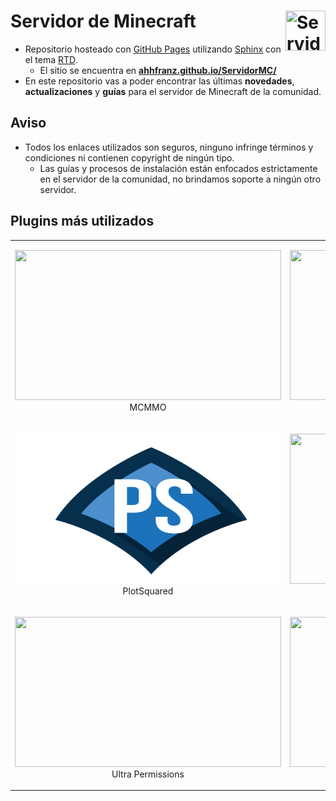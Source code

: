 # Servidor de Minecraft <a href="#"><img src="../../_static/Logo.png" title="Servidor de Minecraft - 1.20.1" align="right" width="64" height="64"/></a>
- Repositorio hosteado con [GitHub Pages](https://pages.github.com/) utilizando [Sphinx](https://www.sphinx-doc.org/) con el tema [RTD](https://sphinx-rtd-theme.readthedocs.io/).
  - El sitio se encuentra en **[ahhfranz.github.io/ServidorMC/](ahhfranz.github.io/ServidorMC/)**
- En este repositorio vas a poder encontrar las últimas **novedades**, **actualizaciones** y **guías** para el servidor de Minecraft de la comunidad.

## Aviso
- Todos los enlaces utilizados son seguros, ninguno infringe términos y condiciones ni contienen copyright de ningún tipo.
  - Las guías y procesos de instalación están enfocados estrictamente en el servidor de la comunidad, no brindamos soporte a ningún otro servidor.

## Plugins más utilizados
<table align="center">
  <tbody>
    <tr>
      <td align="center"><p align="center"><a href="https://www.spigotmc.org/resources/official-mcmmo-original-author-returns.64348/"><img src="https://www.massivecraft.com/wp-content/uploads/2011/07/McMMO.jpg" width="426" height="240"></a><br>MCMMO</p></td>
      <td align="center"><p align="center"><a href="https://www.spigotmc.org/resources/citizens.13811/"><img src="https://i.imgur.com/cjvkdiJ.png" width="426" height="240"></a><br>Citizens</p></td>
    </tr>
    <tr>
      <td align="center"><p align="center"><a href="https://www.spigotmc.org/resources/plotsquared-v7.77506/"><img src="https://raw.githubusercontent.com/IntellectualSites/Assets/main/plugins/PlotSquared/PlotSquared.svg" width="426" height="240"></a><br>PlotSquared</p></td>
      <td align="center"><p align="center"><a href="https://www.spigotmc.org/resources/multiverse-core.390/"><img src="https://i.imgur.com/HVB2oAL.png" width="426" height="240"></a><br>Multiverse</p></td>
    </tr>
    <tr>
      <td align="center"><p align="center"><a href="https://www.spigotmc.org/resources/ultra-permissions.42678/"><img src="https://i.imgur.com/XO4xZZn.png" width="426" height="240"></a><br>Ultra Permissions</p></td>
      <td align="center"><p align="center"><a href="https://www.spigotmc.org/resources/decentholograms-1-8-1-21-3-papi-support-no-dependencies.96927/"><img src="https://i.imgur.com/WJsG8ng.png" width="426" height="240"></a><br>Decent Holograms</p></td>
    </tr>
  </tbody>
</table>

